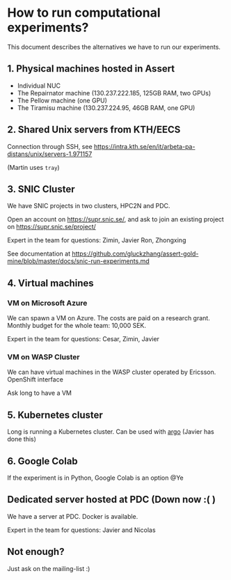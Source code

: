 # How to run computational experiments?

This document describes the alternatives we have to run our experiments.

## 1. Physical machines hosted in Assert

* Individual NUC
* The Repairnator machine (130.237.222.185, 125GB RAM, two GPUs)
* The Pellow machine (one GPU)
* The Tiramisu machine (130.237.224.95, 46GB RAM, one GPU)

## 2. Shared Unix servers from KTH/EECS

Connection through SSH, see <https://intra.kth.se/en/it/arbeta-pa-distans/unix/servers-1.971157>

(Martin uses `tray`)

## 3. SNIC Cluster

We have SNIC projects in two clusters, HPC2N and PDC.

Open an account on https://supr.snic.se/, and ask to join an existing project on https://supr.snic.se/project/

Expert in the team for questions: Zimin, Javier Ron, Zhongxing

See documentation at <https://github.com/gluckzhang/assert-gold-mine/blob/master/docs/snic-run-experiments.md>

## 4. Virtual machines

### VM on Microsoft Azure

We can spawn a VM on Azure. The costs are paid on a research grant. Monthly budget for the whole team: 10,000 SEK.

Expert in the team for questions: Cesar, Zimin, Javier

### VM on WASP Cluster

We can have virtual machines in the WASP cluster operated by Ericsson. 
OpenShift interface

Ask long to have a VM

## 5. Kubernetes cluster

Long is running a Kubernetes cluster. Can be used with [argo](https://github.com/argoproj/argo) (Javier has done this)

## 6. Google Colab

If the experiment is in Python, Google Colab is an option @Ye

## Dedicated server hosted at PDC  (Down now :( )

We have a server at PDC. Docker is available.

Expert in the team for questions: Javier and Nicolas

## Not enough?

Just ask on the mailing-list :)
